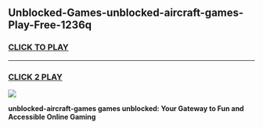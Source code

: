
## Unblocked-Games-unblocked-aircraft-games-Play-Free-1236q
<h3>
<a href="https://premium76.site?title=unblocked-aircraft-games&ref=18A1">CLICK TO PLAY</a></h3>
<hr>

<h3>
<a href="https://premium76.site?title=unblocked-aircraft-games&ref=18A1">CLICK 2 PLAY</a>
  
</h3>

<a href="https://premium76.site?title=unblocked-aircraft-games&ref=18A1"><img src="https://clearcache.store/games.png"></a>


**unblocked-aircraft-games games unblocked: Your Gateway to Fun and Accessible Online Gaming**
